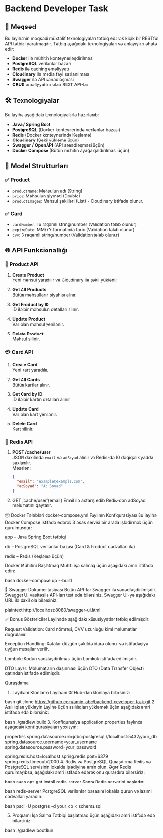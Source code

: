 # Backend Developer Task

## 🎯 Məqsəd

Bu layihənin məqsədi müxtəlif texnologiyaları tətbiq edərək kiçik bir RESTful API tətbiqi yaratmaqdır. Tətbiq aşağıdakı texnologiyaları və anlayışları əhatə edir:

- **Docker** ilə mühitin konteynerləşdirilməsi
- **PostgreSQL** verilənlər bazası
- **Redis** ilə caching əməliyyatı
- **Cloudinary** ilə media fayl saxlanılması
- **Swagger** ilə API sənədləşməsi
- **CRUD** əməliyyatları olan REST API-lar

## 🛠️ Texnologiyalar

Bu layihə aşağıdakı texnologiyalarla hazırlanıb:

- **Java / Spring Boot**
- **PostgreSQL** (Docker konteynerində verilənlər bazası)
- **Redis** (Docker konteynerində Keşləmə)
- **Cloudinary** (Şəkil yükləmə üçün)
- **Swagger / OpenAPI** (API sənədləşməsi üçün)
- **Docker Compose** (Bütün mühitin ayağa qaldırılması üçün)

## 📁 Model Strukturları

### ✅ **Product**

- `productName`: Məhsulun adı (String)
- `price`: Məhsulun qiyməti (Double)
- `productImages`: Məhsul şəkilləri (List) - Cloudinary istifadə olunur.

### ✅ **Card**

- `cardNumber`: 16 rəqəmli string/number (Validation tələb olunur)
- `expireDate`: MM/YY formatında tarix (Validation tələb olunur)
- `cvv`: 3 rəqəmli string/number (Validation tələb olunur)

## 🌐 API Funksionallığı

### 🛒 **Product API**

1. **Create Product**  
   Yeni məhsul yaradılır və Cloudinary ilə şəkil yüklənir.

2. **Get All Products**  
   Bütün məhsulların siyahısı alınır.

3. **Get Product by ID**  
   ID ilə bir məhsulun detalları alınır.

4. **Update Product**  
   Var olan məhsul yenilənir.

5. **Delete Product**  
   Məhsul silinir.

### 💳 **Card API**

1. **Create Card**  
   Yeni kart yaradılır.

2. **Get All Cards**  
   Bütün kartlar alınır.

3. **Get Card by ID**  
   ID ilə bir kartın detalları alınır.

4. **Update Card**  
   Var olan kart yenilənir.

5. **Delete Card**  
   Kart silinir.

### 🧠 **Redis API**

1. **POST /cache/user**  
   JSON daxilində `email` və `adSoyad` alınır və Redis-də 10 dəqiqəlik yadda saxlanılır.  
   Məsələn:

   ```json
   {
     "email": "example@example.com",
     "adSoyad": "Ad Soyad"
   }
2. GET /cache/user/{email}
Email ilə axtarış edib Redis-dən adSoyad məlumatını qaytarır.

📦 Docker Tələbləri
docker-compose.yml Faylının Konfiqurasiyası
Bu layihə Docker Compose istifadə edərək 3 əsas servisi bir arada işlədirmək üçün qurulmuşdur:

app – Java Spring Boot tətbiqi

db – PostgreSQL verilənlər bazası (Card & Product cədvəlləri ilə)

redis – Redis (Keşləmə üçün)

Docker Mühitini Başlatmaq
Mühiti işə salmaq üçün aşağıdakı əmri istifadə edin:

bash
docker-compose up --build

📑 Swagger Dokumentasiyası
Bütün API-lar Swagger ilə sənədləşdirilmişdir. Swagger UI vasitəsilə API-ları test edə bilərsiniz. Swagger UI-yə aşağıdakı URL ilə daxil ola bilərsiniz:

plaintext
http://localhost:8080/swagger-ui.html

✅ Bonus Göstəricilər
Layihədə aşağıdakı xüsusiyyətlər tətbiq edilmişdir:

Request Validation: Card nömrəsi, CVV uzunluğu kimi məlumatlar doğrulanır.

Exception Handling: Xətalar düzgün şəkildə idarə olunur və istifadəçiyə uyğun mesajlar verilir.

Lombok: Kodun sadələşdirilməsi üçün Lombok istifadə edilmişdir.

DTO Layer: Məlumatların daşınması üçün DTO (Data Transfer Object) qatından istifadə edilmişdir.

Quraşdırma
1. Layihəni Klonlama
   Layihəni GitHub-dan klonlaya bilərsiniz:

bash
git clone https://github.com/amin-abc/backend-developer-task.git
2. Asılılıqları yükləyin
   Layihə üçün asılılıqları yükləmək üçün aşağıdakı əmri istifadə edə bilərsiniz:

bash
./gradlew build
3. Konfiqurasiya
   application.properties faylında aşağıdakı konfiqurasiyaları yoxlayın:

properties
spring.datasource.url=jdbc:postgresql://localhost:5432/your_db
spring.datasource.username=your_username
spring.datasource.password=your_password

spring.redis.host=localhost
spring.redis.port=6379
spring.redis.timeout=2000
4. Redis və PostgreSQL Quraşdırma
   Redis və PostgreSQL servisinin lokalda işlədiyinə əmin olun. Əgər Redis qurulmayıbsa, aşağıdakı əmri istifadə edərək onu quraşdıra bilərsiniz:

bash
sudo apt-get install redis-server
Sonra Redis serverini başladın:

bash
redis-server
PostgreSQL verilənlər bazasını lokalda qurun və lazımi cədvəlləri yaradın:

bash
psql -U postgres -d your_db < schema.sql

5. Proqramı İşə Salma
   Tətbiqi başlatmaq üçün aşağıdakı əmri istifadə edə bilərsiniz:

bash
./gradlew bootRun